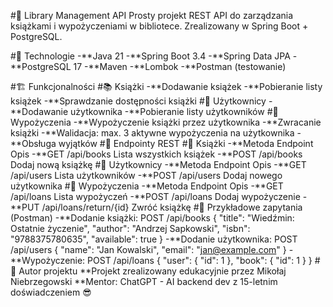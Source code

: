#📘 Library Management API
Prosty projekt REST API do zarządzania książkami i wypożyczeniami w bibliotece. Zrealizowany w Spring Boot + PostgreSQL.

#🚀 Technologie
-**Java 21
-**Spring Boot 3.4
-**Spring Data JPA
-**PostgreSQL 17
-**Maven
-**Lombok
-**Postman (testowanie)

#🏗️ Funkcjonalności
#📚 Książki
 -**Dodawanie książek
 -**Pobieranie listy książek
 -**Sprawdzanie dostępności książki
#👤 Użytkownicy
 -**Dodawanie użytkownika
 -**Pobieranie listy użytkowników
#🔄 Wypożyczenia
 -**Wypożyczenie książki przez użytkownika
 -**Zwracanie książki
 -**Walidacja: max. 3 aktywne wypożyczenia na użytkownika
 -**Obsługa wyjątków
#🔌 Endpointy REST
#📖 Książki
-**Metoda	Endpoint	Opis
-**GET	/api/books	Lista wszystkich książek
-**POST	/api/books	Dodaj nową książkę
#👤 Użytkownicy
-**Metoda	Endpoint	Opis
-**GET	/api/users	Lista użytkowników
-**POST	/api/users	Dodaj nowego użytkownika
#🔄 Wypożyczenia
-**Metoda	Endpoint	Opis
-**GET	/api/loans	Lista wypożyczeń
-**POST	/api/loans	Dodaj wypożyczenie
-**PUT	/api/loans/return/{id}	Zwróć książkę
#🧪 Przykładowe zapytania (Postman)
-**Dodanie książki:
POST /api/books
{
  "title": "Wiedźmin: Ostatnie życzenie",
  "author": "Andrzej Sapkowski",
  "isbn": "9788375780635",
  "available": true
}
-**Dodanie użytkownika:
POST /api/users
{
  "name": "Jan Kowalski",
  "email": "jan@example.com"
}
-**Wypożyczenie:
POST /api/loans
{
  "user": { "id": 1 },
  "book": { "id": 1 }
}
#🧠 Autor projektu
**Projekt zrealizowany edukacyjnie przez Mikołaj Niebrzegowski
**Mentor: ChatGPT - AI backend dev z 15-letnim doświadczeniem 😎
